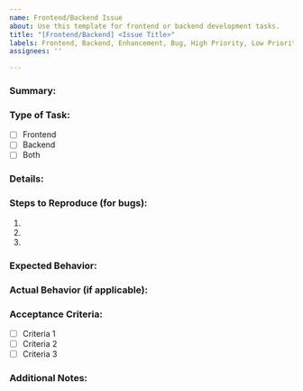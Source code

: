 ```yaml
---
name: Frontend/Backend Issue
about: Use this template for frontend or backend development tasks.
title: "[Frontend/Backend] <Issue Title>"
labels: Frontend, Backend, Enhancement, Bug, High Priority, Low Priority
assignees: ''

---
```


### Summary:
<!-- Brief description of the issue. What needs to be done? -->

### Type of Task:
- [ ] Frontend
- [ ] Backend
- [ ] Both

### Details:
<!-- Provide a detailed description of the issue, any necessary context, and specifics about what needs to be developed. -->
  
### Steps to Reproduce (for bugs):
1. 
2. 
3. 

### Expected Behavior:
<!-- What is expected to happen? -->

### Actual Behavior (if applicable):
<!-- What actually happens (if a bug)? -->

### Acceptance Criteria:
<!-- Define the conditions that need to be met for the issue to be considered complete. -->

- [ ] Criteria 1
- [ ] Criteria 2
- [ ] Criteria 3

### Additional Notes:
<!-- Any other information that would be helpful for the assignee to know, such as related issues or dependencies. -->
